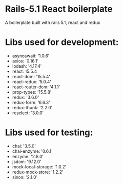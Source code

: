# Rails-5.1 React boilerplate
A boilerplate built with rails 5.1, react and redux

# Libs used for development:
- asyncawait: '1.0.6'
- axios: '0.16.1'
- lodash: '4.17.4'
- react: 15.5.4
- react-dom: '15.5.4'
- react-redux: '5.0.4'
- react-router-dom: '4.1.1'
- prop-types: '15.5.8'
- redux: '3.6.0'
- redux-form: '6.6.3'
- redux-thunk: '2.2.0'
- reselect: '3.0.0'

# Libs used for testing:
- chai: '3.5.0'
- chai-enzyme: '0.6.1'
- enzyme: '2.8.0'
- jsdom: '9.12.0'
- mock-local-storage: '1.0.2'
- redux-mock-store: '1.2.2'
- sinon: '2.1.0'
